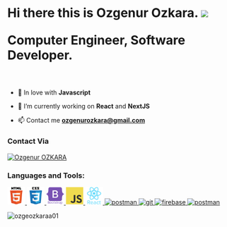 <h1 align="left">Hi there this is Ozgenur Ozkara. <img src = "https://raw.githubusercontent.com/MartinHeinz/MartinHeinz/master/wave.gif" width = 60px>
  
  Computer Engineer, Software Developer. 
  </h1>

<br/>


- 🚀 In love with **Javascript**

- 🔭 I’m currently working on **React** and **NextJS**

- 📫 Contact me **ozgenurozkara@gmail.com**

<h3 align="left">Contact Via</h3>
<p align="left">
<a href="https://www.linkedin.com/in/ozgenur-ozkara/" target="blank"><img align="center" src="https://raw.githubusercontent.com/rahuldkjain/github-profile-readme-generator/master/src/images/icons/Social/linked-in-alt.svg" alt="Ozgenur OZKARA" height="30" width="40" /></a>

</p>

<h3 align="left">Languages and Tools:</h3>
<p align="left">
   <a href="https://www.w3.org/html/" target="_blank"> <img src="https://raw.githubusercontent.com/devicons/devicon/master/icons/html5/html5-original-wordmark.svg" alt="html5" width="40" height="40"/> </a> 
   <a href="https://www.w3schools.com/css/" target="_blank"> <img src="https://raw.githubusercontent.com/devicons/devicon/master/icons/css3/css3-original-wordmark.svg" alt="css3" width="40" height="40"/> </a> 
<a href="https://getbootstrap.com" target="_blank"> <img src="https://raw.githubusercontent.com/devicons/devicon/master/icons/bootstrap/bootstrap-plain-wordmark.svg" alt="bootstrap" width="40" height="40"/> </a>
    <a href="https://developer.mozilla.org/en-US/docs/Web/JavaScript" target="_blank"> <img src="https://raw.githubusercontent.com/devicons/devicon/master/icons/javascript/javascript-original.svg" alt="javascript" width="40" height="40"/> </a> 
  <a href="https://reactjs.org/" target="_blank"> <img src="https://raw.githubusercontent.com/devicons/devicon/master/icons/react/react-original-wordmark.svg" alt="react" width="40" height="40"/> </a>
     <a href="https://nextjs.org" target="_blank"> <img src="https://seeklogo.com/images/N/next-js-logo-8FCFF51DD2-seeklogo.com.png" alt="postman" width="40" height="40"/> </a>
  <a href="https://git-scm.com/" target="_blank"> <img src="https://www.vectorlogo.zone/logos/git-scm/git-scm-icon.svg" alt="git" width="40" height="40"/> </a>
  <a href="https://firebase.google.com/" target="_blank"> <img src="https://www.vectorlogo.zone/logos/firebase/firebase-icon.svg" alt="firebase" width="40" height="40"/> </a> 
  <a href="https://postman.com" target="_blank"> <img src="https://www.vectorlogo.zone/logos/getpostman/getpostman-icon.svg" alt="postman" width="40" height="40"/> </a>

</p>
  
  
 
 
<p><img align="left" src="https://github-readme-stats.vercel.app/api/top-langs?username=ozgeozkaraa01&show_icons=true&locale=en&layout=compact" alt="ozgeozkaraa01" /></p>

